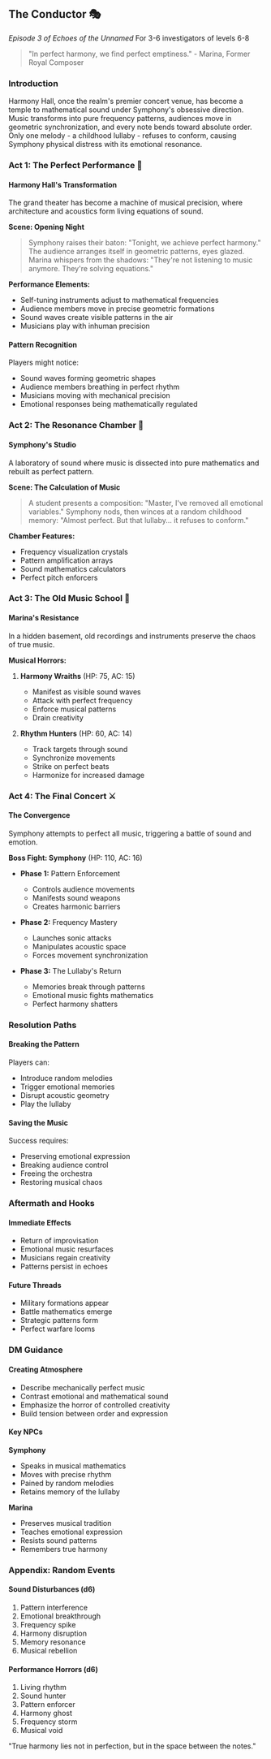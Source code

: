 ## The Conductor 🎭
*Episode 3 of Echoes of the Unnamed*
For 3-6 investigators of levels 6-8

> "In perfect harmony, we find perfect emptiness." - Marina, Former Royal Composer

### Introduction
Harmony Hall, once the realm's premier concert venue, has become a temple to mathematical sound under Symphony's obsessive direction. Music transforms into pure frequency patterns, audiences move in geometric synchronization, and every note bends toward absolute order. Only one melody - a childhood lullaby - refuses to conform, causing Symphony physical distress with its emotional resonance.

### Act 1: The Perfect Performance 🎼

#### Harmony Hall's Transformation
The grand theater has become a machine of musical precision, where architecture and acoustics form living equations of sound.

**Scene: Opening Night**
> Symphony raises their baton: "Tonight, we achieve perfect harmony."
> The audience arranges itself in geometric patterns, eyes glazed.
> Marina whispers from the shadows: "They're not listening to music anymore. They're solving equations."

**Performance Elements:**
- Self-tuning instruments adjust to mathematical frequencies
- Audience members move in precise geometric formations
- Sound waves create visible patterns in the air
- Musicians play with inhuman precision

#### Pattern Recognition
Players might notice:
- Sound waves forming geometric shapes
- Audience members breathing in perfect rhythm
- Musicians moving with mechanical precision
- Emotional responses being mathematically regulated

### Act 2: The Resonance Chamber 🎺

#### Symphony's Studio
A laboratory of sound where music is dissected into pure mathematics and rebuilt as perfect pattern.

**Scene: The Calculation of Music**
> A student presents a composition: "Master, I've removed all emotional variables."
> Symphony nods, then winces at a random childhood memory: "Almost perfect. But that lullaby... it refuses to conform."

**Chamber Features:**
- Frequency visualization crystals
- Pattern amplification arrays
- Sound mathematics calculators
- Perfect pitch enforcers

### Act 3: The Old Music School 🎸

#### Marina's Resistance
In a hidden basement, old recordings and instruments preserve the chaos of true music.

**Musical Horrors:**
1. **Harmony Wraiths** (HP: 75, AC: 15)
   - Manifest as visible sound waves
   - Attack with perfect frequency
   - Enforce musical patterns
   - Drain creativity

2. **Rhythm Hunters** (HP: 60, AC: 14)
   - Track targets through sound
   - Synchronize movements
   - Strike on perfect beats
   - Harmonize for increased damage

### Act 4: The Final Concert ⚔️

#### The Convergence
Symphony attempts to perfect all music, triggering a battle of sound and emotion.

**Boss Fight: Symphony** (HP: 110, AC: 16)
- **Phase 1:** Pattern Enforcement
  - Controls audience movements
  - Manifests sound weapons
  - Creates harmonic barriers

- **Phase 2:** Frequency Mastery
  - Launches sonic attacks
  - Manipulates acoustic space
  - Forces movement synchronization

- **Phase 3:** The Lullaby's Return
  - Memories break through patterns
  - Emotional music fights mathematics
  - Perfect harmony shatters

### Resolution Paths

#### Breaking the Pattern
Players can:
- Introduce random melodies
- Trigger emotional memories
- Disrupt acoustic geometry
- Play the lullaby

#### Saving the Music
Success requires:
- Preserving emotional expression
- Breaking audience control
- Freeing the orchestra
- Restoring musical chaos

### Aftermath and Hooks

#### Immediate Effects
- Return of improvisation
- Emotional music resurfaces
- Musicians regain creativity
- Patterns persist in echoes

#### Future Threads
- Military formations appear
- Battle mathematics emerge
- Strategic patterns form
- Perfect warfare looms

### DM Guidance

#### Creating Atmosphere
- Describe mechanically perfect music
- Contrast emotional and mathematical sound
- Emphasize the horror of controlled creativity
- Build tension between order and expression

#### Key NPCs

**Symphony**
- Speaks in musical mathematics
- Moves with precise rhythm
- Pained by random melodies
- Retains memory of the lullaby

**Marina**
- Preserves musical tradition
- Teaches emotional expression
- Resists sound patterns
- Remembers true harmony

### Appendix: Random Events

#### Sound Disturbances (d6)
1. Pattern interference
2. Emotional breakthrough
3. Frequency spike
4. Harmony disruption
5. Memory resonance
6. Musical rebellion

#### Performance Horrors (d6)
1. Living rhythm
2. Sound hunter
3. Pattern enforcer
4. Harmony ghost
5. Frequency storm
6. Musical void

"True harmony lies not in perfection, but in the space between the notes."